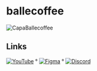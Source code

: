 # ballecoffee
![CapaBallecoffee](https://github.com/HakaCode/ballecoffee/assets/33907565/cc1b5575-c35c-4ea9-8b4c-5bb6f3adea69)

## Links
[![YouTube](https://img.shields.io/badge/YouTube-%23FF0000.svg?style=for-the-badge&logo=YouTube&logoColor=white)](https://www.youtube.com/watch?v=Lx_YsoMgP40&ab_channel=RafaellaBallerini) ° [![Figma](https://img.shields.io/badge/figma-%23F24E1E.svg?style=for-the-badge&logo=figma&logoColor=white)](https://www.figma.com/community/file/1313634245991275530) ° [![Discord](https://img.shields.io/badge/Discord-%235865F2.svg?style=for-the-badge&logo=discord&logoColor=white)](https://discord.gg/wagxzStdcR) 

